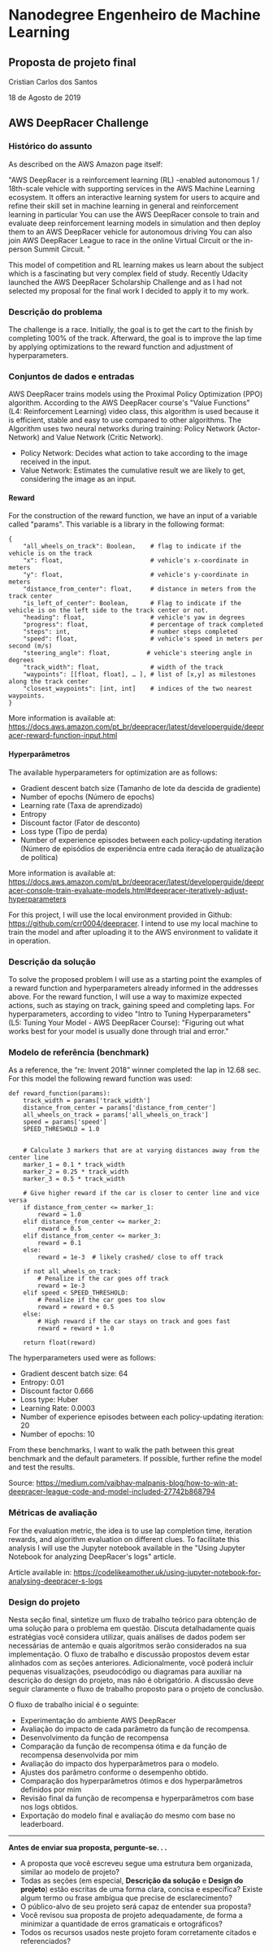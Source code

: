 # Nanodegree Engenheiro de Machine Learning
## Proposta de projeto final
Cristian Carlos dos Santos

18 de Agosto de 2019

## AWS DeepRacer Challenge


### Histórico do assunto

As described on the AWS Amazon page itself:

"AWS DeepRacer is a reinforcement learning (RL) -enabled autonomous 1 / 18th-scale vehicle with supporting services in the AWS Machine Learning ecosystem. It offers an interactive learning system for users to acquire and refine their skill set in machine learning in general and reinforcement learning in particular You can use the AWS DeepRacer console to train and evaluate deep reinforcement learning models in simulation and then deploy them to an AWS DeepRacer vehicle for autonomous driving You can also join AWS DeepRacer League to race in the online Virtual Circuit or the in-person Summit Circuit. "

This model of competition and RL learning makes us learn about the subject which is a fascinating but very complex field of study. Recently Udacity launched the AWS DeepRacer Scholarship Challenge and as I had not selected my proposal for the final work I decided to apply it to my work.

### Descrição do problema

The challenge is a race. Initially, the goal is to get the cart to the finish by completing 100% of the track. Afterward, the goal is to improve the lap time by applying optimizations to the reward function and adjustment of hyperparameters.

### Conjuntos de dados e entradas

AWS DeepRacer trains models using the Proximal Policy Optimization (PPO) algorithm. According to the AWS DeepRacer course's "Value Functions" (L4: Reinforcement Learning) video class, this algorithm is used because it is efficient, stable and easy to use compared to other algorithms. The Algorithm uses two neural networks during training: Policy Network (Actor-Network) and Value Network (Critic Network).

- Policy Network: Decides what action to take according to the image received in the input.
- Value Network: Estimates the cumulative result we are likely to get, considering the image as an input.

#### Reward
For the construction of the reward function, we have an input of a variable called "params". This variable is a library in the following format:

```
{
    "all_wheels_on_track": Boolean,    # flag to indicate if the vehicle is on the track
    "x": float,                        # vehicle's x-coordinate in meters
    "y": float,                        # vehicle's y-coordinate in meters
    "distance_from_center": float,     # distance in meters from the track center 
    "is_left_of_center": Boolean,      # Flag to indicate if the vehicle is on the left side to the track center or not. 
    "heading": float,                  # vehicle's yaw in degrees
    "progress": float,                 # percentage of track completed
    "steps": int,                      # number steps completed
    "speed": float,                    # vehicle's speed in meters per second (m/s)
    "steering_angle": float,          # vehicle's steering angle in degrees
    "track_width": float,              # width of the track
    "waypoints": [[float, float], … ], # list of [x,y] as milestones along the track center
    "closest_waypoints": [int, int]    # indices of the two nearest waypoints.
}
```

More information is available at:  https://docs.aws.amazon.com/pt_br/deepracer/latest/developerguide/deepracer-reward-function-input.html

#### Hyperparâmetros
The available hyperparameters for optimization are as follows:
- Gradient descent batch size (Tamanho de lote da descida de gradiente)
- Number of epochs (Número de epochs)
- Learning rate (Taxa de aprendizado)
- Entropy
- Discount factor (Fator de desconto)
- Loss type (Tipo de perda)
- Number of experience episodes between each policy-updating iteration (Número de episódios de experiência entre cada iteração de atualização de política)

More information is available at: https://docs.aws.amazon.com/pt_br/deepracer/latest/developerguide/deepracer-console-train-evaluate-models.html#deepracer-iteratively-adjust-hyperparameters

For this project, I will use the local environment provided in Github: https://github.com/crr0004/deepracer. I intend to use my local machine to train the model and after uploading it to the AWS environment to validate it in operation.

### Descrição da solução

To solve the proposed problem I will use as a starting point the examples of a reward function and hyperparameters already informed in the addresses above. For the reward function, I will use a way to maximize expected actions, such as staying on track, gaining speed and completing laps. For hyperparameters, according to video "Intro to Tuning Hyperparameters" (L5: Tuning Your Model - AWS DeepRacer Course): "Figuring out what works best for your model is usually done through trial and error."

### Modelo de referência (benchmark)

As a reference, the “re: Invent 2018” winner completed the lap in 12.68 sec. For this model the following reward function was used:

```
def reward_function(params):
    track_width = params['track_width']
    distance_from_center = params['distance_from_center']
    all_wheels_on_track = params['all_wheels_on_track']
    speed = params['speed']
    SPEED_THRESHOLD = 1.0 

    
    # Calculate 3 markers that are at varying distances away from the center line
    marker_1 = 0.1 * track_width
    marker_2 = 0.25 * track_width
    marker_3 = 0.5 * track_width
    
    # Give higher reward if the car is closer to center line and vice versa
    if distance_from_center <= marker_1:
        reward = 1.0
    elif distance_from_center <= marker_2:
        reward = 0.5
    elif distance_from_center <= marker_3:
        reward = 0.1
    else:
        reward = 1e-3  # likely crashed/ close to off track

    if not all_wheels_on_track:
		# Penalize if the car goes off track
        reward = 1e-3
    elif speed < SPEED_THRESHOLD:
		# Penalize if the car goes too slow
        reward = reward + 0.5
    else:
		# High reward if the car stays on track and goes fast
        reward = reward + 1.0

    return float(reward)
```

The hyperparameters used were as follows:

- Gradient descent batch size: 64
- Entropy: 0.01
- Discount factor 0.666
- Loss type: Huber
- Learning Rate: 0.0003
- Number of experience episodes between each policy-updating iteration: 20
- Number of epochs: 10

From these benchmarks, I want to walk the path between this great benchmark and the default parameters. If possible, further refine the model and test the results.

Source: https://medium.com/vaibhav-malpanis-blog/how-to-win-at-deepracer-league-code-and-model-included-27742b868794

### Métricas de avaliação

For the evaluation metric, the idea is to use lap completion time, iteration rewards, and algorithm evaluation on different clues. To facilitate this analysis I will use the Jupyter notebook available in the "Using Jupyter Notebook for analyzing DeepRacer's logs" article.

Article available in: https://codelikeamother.uk/using-jupyter-notebook-for-analysing-deepracer-s-logs

### Design do projeto

Nesta seção final, sintetize um fluxo de trabalho teórico para obtenção de uma solução para o problema em questão. Discuta detalhadamente quais estratégias você considera utilizar, quais análises de dados podem ser necessárias de antemão e quais algoritmos serão considerados na sua implementação. O fluxo de trabalho e discussão propostos devem estar alinhados com as seções anteriores. Adicionalmente, você poderá incluir pequenas visualizações, pseudocódigo ou diagramas para auxiliar na descrição do design do projeto, mas não é obrigatório. A discussão deve seguir claramente o fluxo de trabalho proposto para o projeto de conclusão.

O fluxo de trabalho inicial é o seguinte:

- Experimentação do ambiente AWS DeepRacer
- Avaliação do impacto de cada parâmetro da função de recompensa.
- Desenvolvimento da função de recompensa
- Comparação da função de recompensa ótima e da função de recompensa desenvolvida por mim
- Avaliação do impacto dos hyperparâmetros para o modelo.
- Ajustes dos parâmetro conforme o desempenho obtido.
- Comparação dos hyperparâmetros ótimos e dos hyperparâmetros definidos por mim
- Revisão final da função de recompensa e hyperparâmetros com base nos logs obtidos.
- Exportação do modelo final e avaliação do mesmo com base no leaderboard. 
-----------

**Antes de enviar sua proposta, pergunte-se. . .**

- A proposta que você escreveu segue uma estrutura bem organizada, similar ao modelo de projeto?
- Todas as seções (em especial, **Descrição da solução** e **Design do projeto**) estão escritas de uma forma clara, concisa e específica? Existe algum termo ou frase ambígua que precise de esclarecimento?
- O público-alvo de seu projeto será capaz de entender sua proposta?
- Você revisou sua proposta de projeto adequadamente, de forma a minimizar a quantidade de erros gramaticais e ortográficos?
- Todos os recursos usados neste projeto foram corretamente citados e referenciados?

